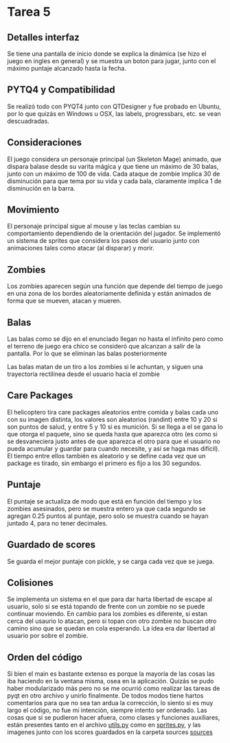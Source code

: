 Tarea 5
============

## Detalles interfaz

Se tiene una pantalla de inicio donde se explica la dinámica (se hizo el juego en ingles en general) y se muestra un boton para jugar, junto con el máximo puntaje alcanzado hasta la fecha.


## PYTQ4 y Compatibilidad

Se realizó todo con PYQT4 junto con QTDesigner y fue probado en Ubuntu, por lo que quizás en Windows u OSX, las labels, progressbars, etc. se vean descuadradas.

## Consideraciones

El juego considera un personaje principal (un Skeleton Mage) animado, que dispara balase desde su varita mágica y que tiene un máximo de 30 balas, junto con un máximo de 100 de vida. Cada ataque de zombie implica 30 de disminución para que tema por su vida y cada bala, claramente implica 1 de disminución en la barra.

## Movimiento

El personaje principal sigue al mouse y las teclas cambian su comportamiento dependiendo de la orientación del jugador. Se implementó un sistema de sprites que considera los pasos del usuario junto con animaciones tales como atacar (al disparar) y morir.

## Zombies

Los zombies aparecen según una función que depende del tiempo de juego en una zona de los bordes aleatoriamente definida y están animados de forma que se mueven, atacan y mueren.

## Balas

Las balas como se dijo en el enunciado llegan no hasta el infinito pero como el terreno de juego era chico se consideró que alcanzan a salir de la pantalla. Por lo que se eliminan las balas posteriormente

Las balas matan de un tiro a los zombies si le achuntan, y siguen una trayectoria rectilínea desde el usuario hacia el zombie

## Care Packages

El helicoptero tira care packages aleatorios entre comida y balas cada uno con su imagen distinta, los valores son aleatorios (randint) entre 10 y 20 si son puntos de salud, y entre 5 y 10 si es munición. Si se llega a el se gana lo que otorga el paquete, sino se queda hasta que aparezca otro (es como si se desvaneciera justo antes de que aparezca el otro para que el usuario no pueda acumular y guardar para cuando necesite, y así se haga mas difícil). El tiempo entre ellos también es aleatorio y se define cada vez que un package es tirado, sin embargo el primero es fijo a los 30 segundos.

## Puntaje

El puntaje se actualiza de modo que está en función del tiempo y los zombies asesinados, pero se muestra entero ya que cada segundo se agregan 0.25 puntos al puntaje, pero solo se muestra cuando se hayan juntado 4, para no tener decimales.

## Guardado de scores

Se guarda el mejor puntaje con pickle, y se carga cada vez que se juega.

## Colisiones

Se implementa un sistema en el que para dar harta libertad de escape al usuario, solo si se está topando de frente con un zombie no se puede continuar moviendo. En cambio para los zombies es diferente, si estan cerca del usaurio lo atacan, pero si topan con otro zombie no buscan otro camino sino que se quedan en cola esperando. La idea era dar libertad al usuario por sobre el zombie.


## Orden del código

Si bien el main es bastante extenso es porque la mayoría de las cosas las iba haciendo en la ventana misma, osea en la aplicación. Quizás se pudo haber modularizado más pero no se me ocurrió como realizar las tareas de pyqt en otro archivo y unirlo finalmente. De todos modos tiene hartos comentarios para que no sea tan ardua la corrección, lo siento si es muy largo el código, no fue mi intención, siempre intento ser ordenado. Las cosas que si se pudieron hacer afuera, como clases y funciones auxiliares, están presentes tanto en el archivo [utils.py](utils.py) como en [sprites.py](sprites.py), y las imagenes junto con los scores guardados en la carpeta sources [sources](sources)
